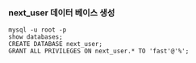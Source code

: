 ### next_user 데이터 베이스 생성
```
mysql -u root -p
show databases;
CREATE DATABASE next_user;
GRANT ALL PRIVILEGES ON next_user.* TO 'fast'@'%';
```